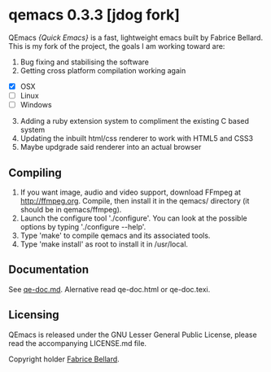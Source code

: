 qemacs 0.3.3 [jdog fork]
===

QEmacs *{Quick Emacs}* is a fast, lightweight emacs built by Fabrice Bellard. This is my fork of the project, the goals I am working toward are:

1. Bug fixing and stabilising the software
2. Getting cross platform compilation working again
  - [x] OSX
  - [ ] Linux
  - [ ] Windows
3. Adding a ruby extension system to compliment the existing C based system
4. Updating the inbuilt html/css renderer to work with HTML5 and CSS3
5. Maybe updgrade said renderer into an actual browser

## Compiling

1. If you want image, audio and video support, download FFmpeg at
   http://ffmpeg.org. Compile, then install it in the qemacs/ directory (it should
   be in qemacs/ffmpeg). 
2. Launch the configure tool './configure'. You can look at the
   possible options by typing './configure --help'.
3. Type 'make' to compile qemacs and its associated tools.
4. Type 'make install' as root to install it in /usr/local.

## Documentation

See [qe-doc.md](http://github.com/jdwije/qemacs/blob/master/qe-doc.md). Alernative read qe-doc.html or qe-doc.texi.

## Licensing

QEmacs is released under the GNU Lesser General Public License, please read the accompanying LICENSE.md file.

Copyright holder [Fabrice Bellard](http://www.bellard.org).
